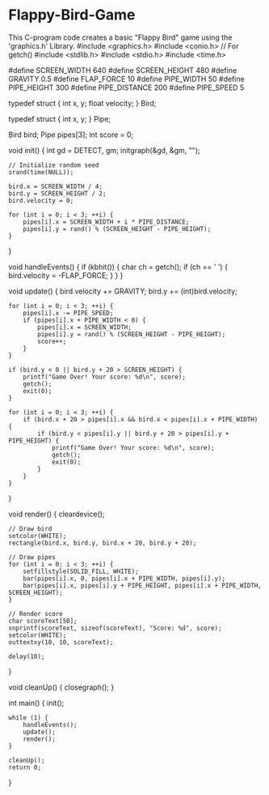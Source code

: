 # Flappy-Bird-Game
This C-program code creates a basic "Flappy Bird" game using the 'graphics.h' Library.
#include <graphics.h>
#include <conio.h> // For getch()
#include <stdlib.h>
#include <stdio.h>
#include <time.h>

#define SCREEN_WIDTH 640
#define SCREEN_HEIGHT 480
#define GRAVITY 0.5
#define FLAP_FORCE 10
#define PIPE_WIDTH 50
#define PIPE_HEIGHT 300
#define PIPE_DISTANCE 200
#define PIPE_SPEED 5

typedef struct {
    int x, y;
    float velocity;
} Bird;

typedef struct {
    int x, y;
} Pipe;

Bird bird;
Pipe pipes[3];
int score = 0;

void init() {
    int gd = DETECT, gm;
    initgraph(&gd, &gm, "");

    // Initialize random seed
    srand(time(NULL));

    bird.x = SCREEN_WIDTH / 4;
    bird.y = SCREEN_HEIGHT / 2;
    bird.velocity = 0;

    for (int i = 0; i < 3; ++i) {
        pipes[i].x = SCREEN_WIDTH + i * PIPE_DISTANCE;
        pipes[i].y = rand() % (SCREEN_HEIGHT - PIPE_HEIGHT);
    }
}

void handleEvents() {
    if (kbhit()) {
        char ch = getch();
        if (ch == ' ') {
            bird.velocity = -FLAP_FORCE;
        }
    }
}

void update() {
    bird.velocity += GRAVITY;
    bird.y += (int)bird.velocity;

    for (int i = 0; i < 3; ++i) {
        pipes[i].x -= PIPE_SPEED;
        if (pipes[i].x + PIPE_WIDTH < 0) {
            pipes[i].x = SCREEN_WIDTH;
            pipes[i].y = rand() % (SCREEN_HEIGHT - PIPE_HEIGHT);
            score++;
        }
    }

    if (bird.y < 0 || bird.y + 20 > SCREEN_HEIGHT) {
        printf("Game Over! Your score: %d\n", score);
        getch();
        exit(0);
    }

    for (int i = 0; i < 3; ++i) {
        if (bird.x + 20 > pipes[i].x && bird.x < pipes[i].x + PIPE_WIDTH) {
            if (bird.y < pipes[i].y || bird.y + 20 > pipes[i].y + PIPE_HEIGHT) {
                printf("Game Over! Your score: %d\n", score);
                getch();
                exit(0);
            }
        }
    }
}

void render() {
    cleardevice();

    // Draw bird
    setcolor(WHITE);
    rectangle(bird.x, bird.y, bird.x + 20, bird.y + 20);

    // Draw pipes
    for (int i = 0; i < 3; ++i) {
        setfillstyle(SOLID_FILL, WHITE);
        bar(pipes[i].x, 0, pipes[i].x + PIPE_WIDTH, pipes[i].y);   
        bar(pipes[i].x, pipes[i].y + PIPE_HEIGHT, pipes[i].x + PIPE_WIDTH, SCREEN_HEIGHT);
    }

    // Render score
    char scoreText[50];
    snprintf(scoreText, sizeof(scoreText), "Score: %d", score);
    setcolor(WHITE);
    outtextxy(10, 10, scoreText);

    delay(10);
}

void cleanUp() {
    closegraph();
}

int main() {
    init();

    while (1) {
        handleEvents();
        update();
        render();
    }

    cleanUp();
    return 0;
}

